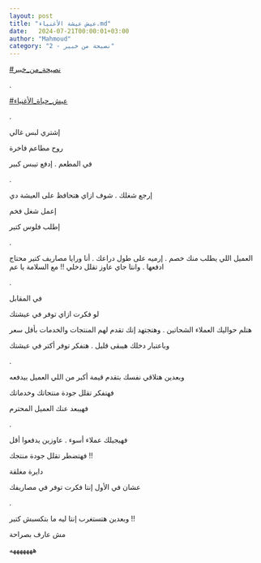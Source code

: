 ```yaml
---
layout: post
title: "عيش عيشة الأغنياء.md"
date:   2024-07-21T00:00:01+03:00
author: "Mahmoud"
category: "2 - نصيحة من خبير"
---
```

[<u>\#نصيحة_من_خبير</u>](https://www.facebook.com/hashtag/%D9%86%D8%B5%D9%8A%D8%AD%D8%A9_%D9%85%D9%86_%D8%AE%D8%A8%D9%8A%D8%B1?__eep__=6&__cft__%5b0%5d=AZWnyuBG-TTEW7jSX6hTCOCEBRNppVcuO7YnTTHlHYvANw25k9-w1PJDKGf0wtGn0621lGGw1waF6BhC5Clpqby2op_j6JJ68X44OYl0Ue6S1pUwVRBORHL_4VtaNDeJEHQv0O2PSgdLRdBvAQ5mTi0mXQMIqg5EEtnLNNre2GGEVw&__tn__=*NK-R)

.

[<u>\#عيش_حياة_الأغنياء</u>](https://www.facebook.com/hashtag/%D8%B9%D9%8A%D8%B4_%D8%AD%D9%8A%D8%A7%D8%A9_%D8%A7%D9%84%D8%A3%D8%BA%D9%86%D9%8A%D8%A7%D8%A1?__eep__=6&__cft__%5b0%5d=AZWnyuBG-TTEW7jSX6hTCOCEBRNppVcuO7YnTTHlHYvANw25k9-w1PJDKGf0wtGn0621lGGw1waF6BhC5Clpqby2op_j6JJ68X44OYl0Ue6S1pUwVRBORHL_4VtaNDeJEHQv0O2PSgdLRdBvAQ5mTi0mXQMIqg5EEtnLNNre2GGEVw&__tn__=*NK-R)

.

إشتري لبس غالي

روح مطاعم فاخرة

في المطعم . إدفع تيبس كبير

.

إرجع شغلك . شوف ازاي هتحافظ على العيشة دي

إعمل شغل فخم

إطلب فلوس كتير

.

العميل اللي يطلب منك خصم . إرميه على طول دراعك . أنا
ورايا مصاريف كتير محتاج ادفعها . وانتا جاي عاوز تقلل دخلي !! مع السلامة
يا عم

.

في المقابل

لو فكرت ازاي توفر في عيشتك

هتلم حواليك العملاء الشحاتين . وهتجتهد إنك تقدم لهم
المنتجات والخدمات بأقل سعر

وباعتبار دخلك هيبقى قليل . هتفكر توفر أكتر في
عيشتك

.

وبعدين هتلاقي نفسك بتقدم قيمة أكبر من اللي العميل
بيدفعه

فهتفكر تقلل جودة منتجاتك وخدماتك

فهيبعد عنك العميل المحترم

.

فهيجيلك عملاء أسوء . عاوزين يدفعوا أقل

فهتضطر تقلل جودة منتجك !!

دايرة مغلقة

عشان في الأول إنتا فكرت توفر في مصاريفك

.

وبعدين هتستغرب إنتا ليه ما بتكسبش كتير !!

مش عارف بصراحة

هههههههه
